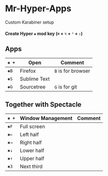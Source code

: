 # Mr-Hyper-Apps
Custom Karabiner setup

####  Create Hyper `✱` mod key (`⌘` + `⌥` + `⌃` + `⇧`)

## Apps

| `✱ +`| Open  | Comment  |
| ------ | ---------- | ------------ |
|`✱B`  | Firefox  | `B` is for browser   |
| `✱S`  | Sublime Text |  |
| `✱G`   | Sourcetree | `G` is for git  |



## Together with Spectacle

| `✱ +`| Window Management  | Comment  |
| ------ | ---------- | ------------ |
| `✱F`   | Full screen |   |
|`✱←`  | Left half  |  |
| `✱→`   | Right half |  |
| `✱↓`  | Lower half |  |
| `✱↑`   | Upper half |   |
| `✱3`   | Next third |   |